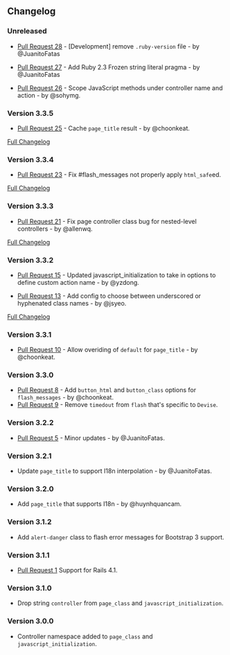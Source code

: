 ## Changelog

### Unreleased

- [Pull Request 28](https://github.com/winston/rails_utils/pull/28) - [Development] remove `.ruby-version` file - by @JuanitoFatas

- [Pull Request 27](https://github.com/winston/rails_utils/pull/27) - Add Ruby 2.3 Frozen string literal pragma - by @JuanitoFatas

- [Pull Request 26](https://github.com/winston/rails_utils/pull/26) - Scope JavaScript methods under controller name and action - by @sohymg.

### Version 3.3.5

- [Pull Request 25](https://github.com/winston/rails_utils/pull/25) - Cache `page_title` result - by @choonkeat.

[Full Changelog](https://github.com/winston/rails_utils/compare/v3.3.4...v3.3.5)

### Version 3.3.4

- [Pull Request 23](https://github.com/winston/rails_utils/pull/23) - Fix #flash_messages not properly apply `html_safe`ed.

[Full Changelog](https://github.com/winston/rails_utils/compare/v3.3.3...v3.3.4)

### Version 3.3.3

- [Pull Request 21](https://github.com/winston/rails_utils/pull/21) - Fix page controller class bug for nested-level controllers - by @allenwq.

[Full Changelog](https://github.com/winston/rails_utils/compare/v3.3.2...v3.3.3)

### Version 3.3.2

- [Pull Request 15](https://github.com/winston/rails_utils/pull/15) - Updated javascript_initialization to take in options to define custom action name - by @yzdong.

- [Pull Request 13](https://github.com/winston/rails_utils/pull/13) - Add config to choose between underscored or hyphenated class names - by @jsyeo.

[Full Changelog](https://github.com/winston/rails_utils/compare/v3.3.1...v3.3.2)

### Version 3.3.1

- [Pull Request 10](https://github.com/winston/rails_utils/pull/10) - Allow overiding of `default` for `page_title` - by @choonkeat.

### Version 3.3.0

- [Pull Request 8](https://github.com/winston/rails_utils/pull/8) - Add `button_html` and `button_class` options for `flash_messages` - by @choonkeat.
- [Pull Request 9](https://github.com/winston/rails_utils/pull/9) - Remove `timedout` from `flash` that's specific to `Devise`.

### Version 3.2.2

- [Pull Request 5](https://github.com/winston/rails_utils/pull/5) - Minor updates - by @JuanitoFatas.

### Version 3.2.1

- Update `page_title` to support I18n interpolation - by @JuanitoFatas.

### Version 3.2.0

- Add `page_title` that supports I18n - by @huynhquancam.

### Version 3.1.2

- Add `alert-danger` class to flash error messages for Bootstrap 3 support.

### Version 3.1.1

- [Pull Request 1](https://github.com/winston/rails_utils/pull/2) Support for Rails 4.1.

### Version 3.1.0

- Drop string `controller` from `page_class` and `javascript_initialization`.

### Version 3.0.0

- Controller namespace added to `page_class` and `javascript_initialization`.
